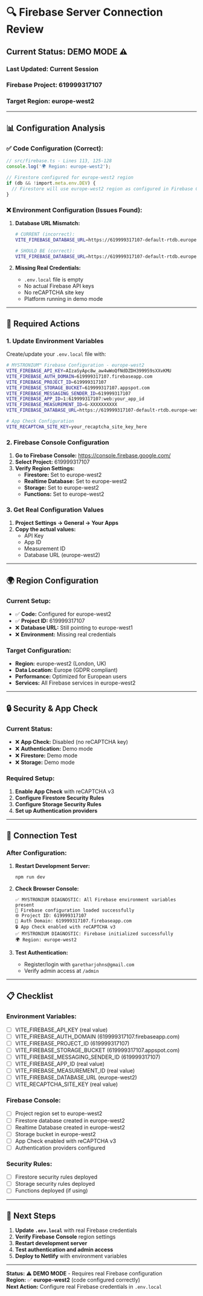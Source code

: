 # 🔍 Firebase Server Connection Review

## **Current Status: DEMO MODE** ⚠️

### **Last Updated:** Current Session
### **Firebase Project:** 619999317107
### **Target Region:** europe-west2

---

## 📊 **Configuration Analysis**

### **✅ Code Configuration (Correct):**
```typescript
// src/firebase.ts - Lines 113, 125-128
console.log('🌍 Region: europe-west2');

// Firestore configured for europe-west2 region
if (db && !import.meta.env.DEV) {
  // Firestore will use europe-west2 region as configured in Firebase Console
}
```

### **❌ Environment Configuration (Issues Found):**

1. **Database URL Mismatch:**
   ```bash
   # CURRENT (incorrect):
   VITE_FIREBASE_DATABASE_URL=https://619999317107-default-rtdb.europe-west1.firebasedatabase.app
   
   # SHOULD BE (correct):
   VITE_FIREBASE_DATABASE_URL=https://619999317107-default-rtdb.europe-west2.firebasedatabase.app
   ```

2. **Missing Real Credentials:**
   - `.env.local` file is empty
   - No actual Firebase API keys
   - No reCAPTCHA site key
   - Platform running in demo mode

---

## 🔧 **Required Actions**

### **1. Update Environment Variables**

Create/update your `.env.local` file with:

```bash
# MYSTRONIUM™ Firebase Configuration - europe-west2
VITE_FIREBASE_API_KEY=AIzaSyApc8w_aw4wWoQfNdDZDH399959sXXvKMU
VITE_FIREBASE_AUTH_DOMAIN=619999317107.firebaseapp.com
VITE_FIREBASE_PROJECT_ID=619999317107
VITE_FIREBASE_STORAGE_BUCKET=619999317107.appspot.com
VITE_FIREBASE_MESSAGING_SENDER_ID=619999317107
VITE_FIREBASE_APP_ID=1:619999317107:web:your_app_id
VITE_FIREBASE_MEASUREMENT_ID=G-XXXXXXXXXX
VITE_FIREBASE_DATABASE_URL=https://619999317107-default-rtdb.europe-west2.firebasedatabase.app

# App Check Configuration
VITE_RECAPTCHA_SITE_KEY=your_recaptcha_site_key_here
```

### **2. Firebase Console Configuration**

1. **Go to Firebase Console:** https://console.firebase.google.com/
2. **Select Project:** 619999317107
3. **Verify Region Settings:**
   - **Firestore:** Set to europe-west2
   - **Realtime Database:** Set to europe-west2
   - **Storage:** Set to europe-west2
   - **Functions:** Set to europe-west2

### **3. Get Real Configuration Values**

1. **Project Settings → General → Your Apps**
2. **Copy the actual values:**
   - API Key
   - App ID
   - Measurement ID
   - Database URL (europe-west2)

---

## 🌍 **Region Configuration**

### **Current Setup:**
- ✅ **Code:** Configured for europe-west2
- ✅ **Project ID:** 619999317107
- ❌ **Database URL:** Still pointing to europe-west1
- ❌ **Environment:** Missing real credentials

### **Target Configuration:**
- **Region:** europe-west2 (London, UK)
- **Data Location:** Europe (GDPR compliant)
- **Performance:** Optimized for European users
- **Services:** All Firebase services in europe-west2

---

## 🔒 **Security & App Check**

### **Current Status:**
- ❌ **App Check:** Disabled (no reCAPTCHA key)
- ❌ **Authentication:** Demo mode
- ❌ **Firestore:** Demo mode
- ❌ **Storage:** Demo mode

### **Required Setup:**
1. **Enable App Check** with reCAPTCHA v3
2. **Configure Firestore Security Rules**
3. **Configure Storage Security Rules**
4. **Set up Authentication providers**

---

## 🚀 **Connection Test**

### **After Configuration:**

1. **Restart Development Server:**
   ```bash
   npm run dev
   ```

2. **Check Browser Console:**
   ```
   ✅ MYSTRONIUM DIAGNOSTIC: All Firebase environment variables present
   🔧 Firebase configuration loaded successfully
   🌐 Project ID: 619999317107
   🔐 Auth Domain: 619999317107.firebaseapp.com
   🔒 App Check enabled with reCAPTCHA v3
   ✅ MYSTRONIUM DIAGNOSTIC: Firebase initialized successfully
   🌍 Region: europe-west2
   ```

3. **Test Authentication:**
   - Register/login with `garetharjohns@gmail.com`
   - Verify admin access at `/admin`

---

## 📋 **Checklist**

### **Environment Variables:**
- [ ] VITE_FIREBASE_API_KEY (real value)
- [ ] VITE_FIREBASE_AUTH_DOMAIN (619999317107.firebaseapp.com)
- [ ] VITE_FIREBASE_PROJECT_ID (619999317107)
- [ ] VITE_FIREBASE_STORAGE_BUCKET (619999317107.appspot.com)
- [ ] VITE_FIREBASE_MESSAGING_SENDER_ID (619999317107)
- [ ] VITE_FIREBASE_APP_ID (real value)
- [ ] VITE_FIREBASE_MEASUREMENT_ID (real value)
- [ ] VITE_FIREBASE_DATABASE_URL (europe-west2)
- [ ] VITE_RECAPTCHA_SITE_KEY (real value)

### **Firebase Console:**
- [ ] Project region set to europe-west2
- [ ] Firestore database created in europe-west2
- [ ] Realtime Database created in europe-west2
- [ ] Storage bucket in europe-west2
- [ ] App Check enabled with reCAPTCHA v3
- [ ] Authentication providers configured

### **Security Rules:**
- [ ] Firestore security rules deployed
- [ ] Storage security rules deployed
- [ ] Functions deployed (if using)

---

## 🎯 **Next Steps**

1. **Update `.env.local`** with real Firebase credentials
2. **Verify Firebase Console** region settings
3. **Restart development server**
4. **Test authentication and admin access**
5. **Deploy to Netlify** with environment variables

---

**Status:** ⚠️ **DEMO MODE** - Requires real Firebase configuration  
**Region:** ✅ **europe-west2** (code configured correctly)  
**Next Action:** Configure real Firebase credentials in `.env.local` 